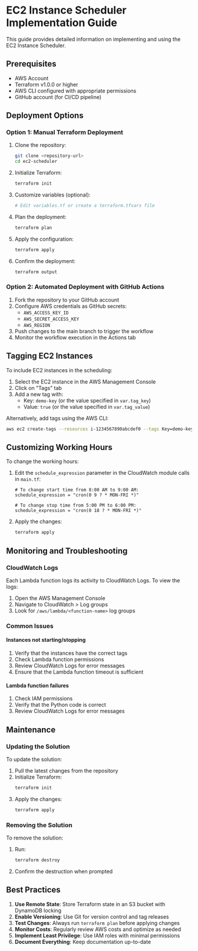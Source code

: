 # EC2 Instance Scheduler Implementation Guide

This guide provides detailed information on implementing and using the EC2 Instance Scheduler.

## Prerequisites

- AWS Account
- Terraform v1.0.0 or higher
- AWS CLI configured with appropriate permissions
- GitHub account (for CI/CD pipeline)

## Deployment Options

### Option 1: Manual Terraform Deployment

1. Clone the repository:
   ```bash
   git clone <repository-url>
   cd ec2-scheduler
   ```

2. Initialize Terraform:
   ```bash
   terraform init
   ```

3. Customize variables (optional):
   ```bash
   # Edit variables.tf or create a terraform.tfvars file
   ```

4. Plan the deployment:
   ```bash
   terraform plan
   ```

5. Apply the configuration:
   ```bash
   terraform apply
   ```

6. Confirm the deployment:
   ```bash
   terraform output
   ```

### Option 2: Automated Deployment with GitHub Actions

1. Fork the repository to your GitHub account
2. Configure AWS credentials as GitHub secrets:
   - `AWS_ACCESS_KEY_ID`
   - `AWS_SECRET_ACCESS_KEY`
   - `AWS_REGION`
3. Push changes to the main branch to trigger the workflow
4. Monitor the workflow execution in the Actions tab

## Tagging EC2 Instances

To include EC2 instances in the scheduling:

1. Select the EC2 instance in the AWS Management Console
2. Click on "Tags" tab
3. Add a new tag with:
   - Key: `demo-key` (or the value specified in `var.tag_key`)
   - Value: `true` (or the value specified in `var.tag_value`)

Alternatively, add tags using the AWS CLI:
```bash
aws ec2 create-tags --resources i-1234567890abcdef0 --tags Key=demo-key,Value=true
```

## Customizing Working Hours

To change the working hours:

1. Edit the `schedule_expression` parameter in the CloudWatch module calls in `main.tf`:
   ```hcl
   # To change start time from 8:00 AM to 9:00 AM:
   schedule_expression = "cron(0 9 ? * MON-FRI *)"
   
   # To change stop time from 5:00 PM to 6:00 PM:
   schedule_expression = "cron(0 18 ? * MON-FRI *)"
   ```

2. Apply the changes:
   ```bash
   terraform apply
   ```

## Monitoring and Troubleshooting

### CloudWatch Logs

Each Lambda function logs its activity to CloudWatch Logs. To view the logs:

1. Open the AWS Management Console
2. Navigate to CloudWatch > Log groups
3. Look for `/aws/lambda/<function-name>` log groups

### Common Issues

#### Instances not starting/stopping

1. Verify that the instances have the correct tags
2. Check Lambda function permissions
3. Review CloudWatch Logs for error messages
4. Ensure that the Lambda function timeout is sufficient

#### Lambda function failures

1. Check IAM permissions
2. Verify that the Python code is correct
3. Review CloudWatch Logs for error messages

## Maintenance

### Updating the Solution

To update the solution:

1. Pull the latest changes from the repository
2. Initialize Terraform:
   ```bash
   terraform init
   ```
3. Apply the changes:
   ```bash
   terraform apply
   ```

### Removing the Solution

To remove the solution:

1. Run:
   ```bash
   terraform destroy
   ```
2. Confirm the destruction when prompted

## Best Practices

1. **Use Remote State**: Store Terraform state in an S3 bucket with DynamoDB locking
2. **Enable Versioning**: Use Git for version control and tag releases
3. **Test Changes**: Always run `terraform plan` before applying changes
4. **Monitor Costs**: Regularly review AWS costs and optimize as needed
5. **Implement Least Privilege**: Use IAM roles with minimal permissions
6. **Document Everything**: Keep documentation up-to-date